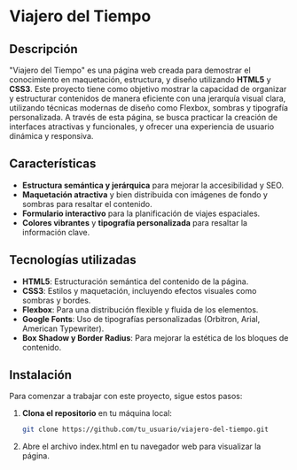 # Viajero del Tiempo

## Descripción

"Viajero del Tiempo" es una página web creada para demostrar el conocimiento en maquetación, estructura, y diseño utilizando **HTML5** y **CSS3**. Este proyecto tiene como objetivo mostrar la capacidad de organizar y estructurar contenidos de manera eficiente con una jerarquía visual clara, utilizando técnicas modernas de diseño como Flexbox, sombras y tipografía personalizada. A través de esta página, se busca practicar la creación de interfaces atractivas y funcionales, y ofrecer una experiencia de usuario dinámica y responsiva.

## Características

- **Estructura semántica y jerárquica** para mejorar la accesibilidad y SEO.
- **Maquetación atractiva** y bien distribuida con imágenes de fondo y sombras para resaltar el contenido.
- **Formulario interactivo** para la planificación de viajes espaciales.
- **Colores vibrantes** y **tipografía personalizada** para resaltar la información clave.

## Tecnologías utilizadas

- **HTML5**: Estructuración semántica del contenido de la página.
- **CSS3**: Estilos y maquetación, incluyendo efectos visuales como sombras y bordes.
- **Flexbox**: Para una distribución flexible y fluida de los elementos.
- **Google Fonts**: Uso de tipografías personalizadas (Orbitron, Arial, American Typewriter).
- **Box Shadow y Border Radius**: Para mejorar la estética de los bloques de contenido.

## Instalación

Para comenzar a trabajar con este proyecto, sigue estos pasos:

1. **Clona el repositorio** en tu máquina local:

   ```bash
   git clone https://github.com/tu_usuario/viajero-del-tiempo.git
   ```

2. Abre el archivo index.html en tu navegador web para visualizar la página.
